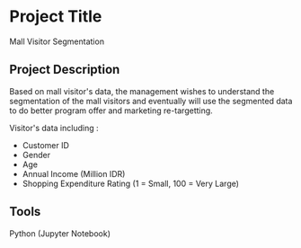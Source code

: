 # Project Title
Mall Visitor Segmentation

## Project Description 
Based on mall visitor's data, the management wishes to understand the segmentation of the mall visitors and eventually will use the segmented data to do better program offer and marketing re-targetting.<br>

Visitor's data including :<br>
- Customer ID <br>
- Gender <br>
- Age <br>
- Annual Income (Million IDR) <br>
- Shopping Expenditure Rating (1 = Small, 100 = Very Large) <br>

## Tools 
Python (Jupyter Notebook)
